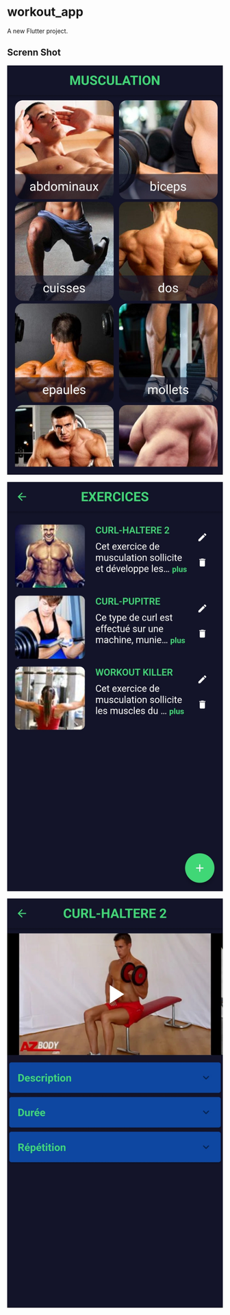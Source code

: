 # workout_app

A new Flutter project.

## Screnn Shot

![](images/Screenshot_20221006-172651.jpg)

![](images/Screenshot_20221006-172711.jpg)

![](images/Screenshot_20221006-172731.jpg)


